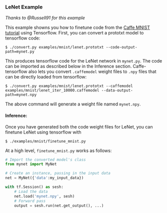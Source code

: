 ### LeNet Example

_Thanks to @Russell91 for this example_

This example showns you how to finetune code from the [Caffe MNIST tutorial](http://caffe.berkeleyvision.org/gathered/examples/mnist.html) using Tensorflow.
First, you can convert a prototxt model to tensorflow code:

    $ ./convert.py examples/mnist/lenet.prototxt --code-output-path=mynet.py

This produces tensorflow code for the LeNet network in `mynet.py`. The code can be imported as described below in the Inference section. Caffe-tensorflow also lets you convert `.caffemodel` weight files to `.npy` files that can be directly loaded from tensorflow:

    $ ./convert.py examples/mnist/lenet.prototxt --caffemodel examples/mnist/lenet_iter_10000.caffemodel --data-output-path=mynet.npy

The above command will generate a weight file named `mynet.npy`.

#### Inference:

Once you have generated both the code weight files for LeNet, you can finetune LeNet using tensorflow with

    $ ./examples/mnist/finetune_mnist.py

At a high level, `finetune_mnist.py` works as follows:

```python
# Import the converted model's class
from mynet import MyNet

# Create an instance, passing in the input data
net = MyNet({'data':my_input_data})

with tf.Session() as sesh:
    # Load the data
    net.load('mynet.npy', sesh)
    # Forward pass
    output = sesh.run(net.get_output(), ...)
```

